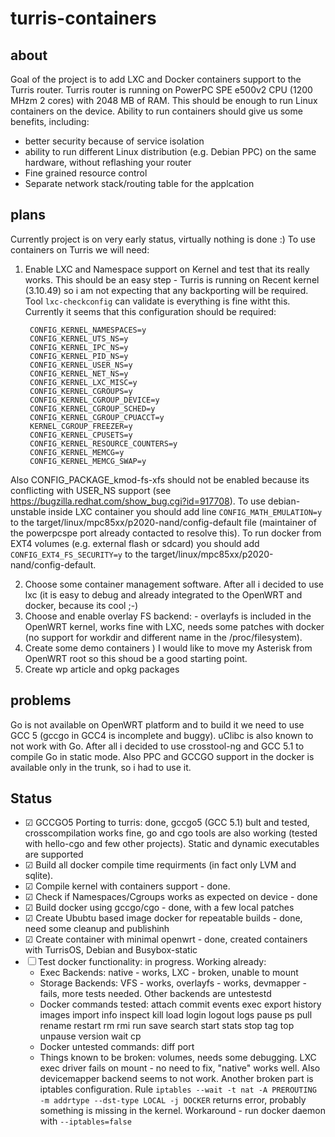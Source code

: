 # turris-containers
## about
Goal of the project is to add LXC and Docker containers support to the Turris router. Turris router is running on PowerPC SPE e500v2 CPU (1200 MHzm 2 cores) with 2048 MB of RAM. This should be enough to run Linux containers on the device. Ability to run containers should give us some benefits, including:

- better security because of service isolation
- ability to run different Linux distribution (e.g. Debian PPC) on the same hardware, without reflashing your router
- Fine grained resource control 
- Separate network stack/routing table for the applcation

## plans
Currently project is on very early status, virtually nothing is done :) To use containers on Turris we will need:

1. Enable LXC and Namespace support on Kernel and test that its really works. This should be an easy step - Turris is running on Recent kernel (3.10.49) so i am not expecting that any backporting will be required. Tool `lxc-checkconfig` can validate is everything is fine witht this. Currently it seems that this configuration should be required:

        CONFIG_KERNEL_NAMESPACES=y
        CONFIG_KERNEL_UTS_NS=y
        CONFIG_KERNEL_IPC_NS=y
        CONFIG_KERNEL_PID_NS=y
        CONFIG_KERNEL_USER_NS=y
        CONFIG_KERNEL_NET_NS=y
        CONFIG_KERNEL_LXC_MISC=y
        CONFIG_KERNEL_CGROUPS=y
        CONFIG_KERNEL_CGROUP_DEVICE=y
        CONFIG_KERNEL_CGROUP_SCHED=y
        CONFIG_KERNEL_CGROUP_CPUACCT=y
        KERNEL_CGROUP_FREEZER=y
        CONFIG_KERNEL_CPUSETS=y
        CONFIG_KERNEL_RESOURCE_COUNTERS=y
        CONFIG_KERNEL_MEMCG=y
        CONFIG_KERNEL_MEMCG_SWAP=y
        
 Also CONFIG_PACKAGE_kmod-fs-xfs should not be enabled because its conflicting with USER_NS support (see  https://bugzilla.redhat.com/show_bug.cgi?id=917708). To use debian-unstable inside LXC container you should add line `CONFIG_MATH_EMULATION=y` to the target/linux/mpc85xx/p2020-nand/config-default file (maintainer of the powerpcspe port already contacted to resolve this). To run docker from EXT4 volumes (e.g. external flash or sdcard) you should add `CONFIG_EXT4_FS_SECURITY=y` to the target/linux/mpc85xx/p2020-nand/config-default.

2. Choose some container management software. After all i decided to use lxc (it is easy to debug and already integrated to the OpenWRT and docker, because its cool ;-)
3. Choose and enable overlay FS backend: - overlayfs is included in the OpenWRT kernel, works fine with LXC, needs some patches with docker (no support for workdir and different name in the /proc/filesystem). 
4. Create some demo containers ) I would like to move my Asterisk from OpenWRT root so this shoud be a good starting point. 
5. Create wp article and opkg packages

## problems
Go is not available on OpenWRT platform and to build it we need to use GCC 5 (gccgo in GCC4 is incomplete and buggy). uClibc is also known to not work with Go. After all i decided to use crosstool-ng and GCC 5.1 to compile Go in static mode. Also PPC and GCCGO support in the docker is available only in the trunk, so i had to use it. 

## Status
- ☑ GCCGO5 Porting to turris: done, gccgo5 (GCC 5.1) bult and tested, crosscompilation works fine, go and cgo tools are also working (tested with hello-cgo and few other projects). Static and dynamic executables are supported
- ☑ Build all docker compile time requirments (in fact only LVM and sqlite).
- ☑ Compile kernel with containers support - done. 
- ☑ Check if Namespaces/Cgroups works as expected on device - done
- ☑ Build docker using gccgo/cgo - done, with a few local patches
- ☑ Create Ububtu based image docker for repeatable builds - done, need some cleanup and publishinh
- ☑ Create container with minimal openwrt - done, created containers with TurrisOS, Debian and Busybox-static
- ☐ Test docker functionality: in progress. Working already:
    - Exec Backends: native - works, LXC - broken, unable to mount
    - Storage Backends: VFS - works, overlayfs - works, devmapper - fails, more tests needed. Other backends are untestestd
    - Docker commands tested: attach commit events exec export history images import info inspect kill load login logout logs  pause ps pull rename restart rm rmi run save search start stats stop tag top unpause version wait cp
    - Docker untested commands: diff port
    - Things known to be broken: volumes, needs some debugging. LXC exec driver fails on mount - no need to fix, "native" works well. Also devicemapper backend seems to not work. Another broken part is iptables configuration. Rule `iptables --wait -t nat -A PREROUTING -m addrtype --dst-type LOCAL -j DOCKER` returns error, probably something is missing in the kernel. Workaround - run docker daemon with `--iptables=false`


